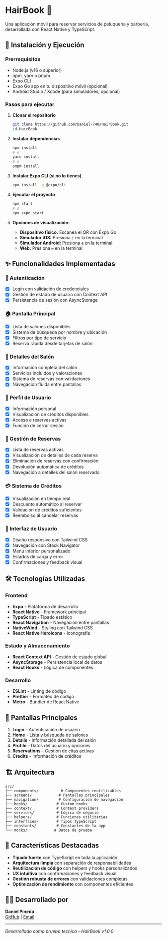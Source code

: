 # HairBook 💈

Una aplicación móvil para reservar servicios de peluquería y barbería, desarrollada con React Native y TypeScript.

## 🚀 Instalación y Ejecución

### Prerrequisitos
- Node.js (v16 o superior)
- npm, yarn o pnpm
- Expo CLI
- Expo Go app en tu dispositivo móvil (opcional)
- Android Studio / Xcode (para simuladores, opcional)

### Pasos para ejecutar

1. **Clonar el repositorio**
   ```bash
   git clone https://github.com/Daniel-740/HairBook.git
   cd HairBook
   ```

2. **Instalar dependencias**
   ```bash
   npm install
   # o
   yarn install
   # o
   pnpm install
   ```

3. **Instalar Expo CLI (si no lo tienes)**
   ```bash
   npm install -g @expo/cli
   ```

4. **Ejecutar el proyecto**
   ```bash
   npm start
   # o
   npx expo start
   ```

5. **Opciones de visualización:**
   - **Dispositivo físico:** Escanea el QR con Expo Go
   - **Simulador iOS:** Presiona `i` en la terminal
   - **Simulador Android:** Presiona `a` en la terminal
   - **Web:** Presiona `w` en la terminal

## ✨ Funcionalidades Implementadas

### 🔐 Autenticación
- [x] Login con validación de credenciales
- [x] Gestión de estado de usuario con Context API
- [x] Persistencia de sesión con AsyncStorage

### 🏠 Pantalla Principal
- [x] Lista de salones disponibles
- [x] Sistema de búsqueda por nombre y ubicación
- [x] Filtros por tipo de servicio
- [x] Reserva rápida desde tarjetas de salón

### 📄 Detalles del Salón
- [x] Información completa del salón
- [x] Servicios incluidos y valoraciones
- [x] Sistema de reservas con validaciones
- [x] Navegación fluida entre pantallas

### 👤 Perfil de Usuario
- [x] Información personal
- [x] Visualización de créditos disponibles
- [x] Acceso a reservas activas
- [x] Función de cerrar sesión

### 📅 Gestión de Reservas
- [x] Lista de reservas activas
- [x] Visualización de detalles de cada reserva
- [x] Eliminación de reservas con confirmación
- [x] Devolución automática de créditos
- [x] Navegación a detalles del salón reservado

### 💳 Sistema de Créditos
- [x] Visualización en tiempo real
- [x] Descuento automático al reservar
- [x] Validación de créditos suficientes
- [x] Reembolso al cancelar reservas

### 🎨 Interfaz de Usuario
- [x] Diseño responsivo con Tailwind CSS
- [x] Navegación con Stack Navigator
- [x] Menú inferior personalizado
- [x] Estados de carga y error
- [x] Confirmaciones y feedback visual

## 🛠️ Tecnologías Utilizadas

### Frontend
- **Expo** - Plataforma de desarrollo
- **React Native** - Framework principal
- **TypeScript** - Tipado estático
- **React Navigation** - Navegación entre pantallas
- **NativeWind** - Styling con Tailwind CSS
- **React Native Heroicons** - Iconografía

### Estado y Almacenamiento
- **React Context API** - Gestión de estado global
- **AsyncStorage** - Persistencia local de datos
- **React Hooks** - Lógica de componentes

### Desarrollo
- **ESLint** - Linting de código
- **Prettier** - Formateo de código
- **Metro** - Bundler de React Native

## 📱 Pantallas Principales

1. **Login** - Autenticación de usuario
2. **Home** - Lista y búsqueda de salones
3. **Details** - Información detallada del salón
4. **Profile** - Datos del usuario y opciones
5. **Reservations** - Gestión de citas activas
6. **Credits** - Información de créditos

## 🏗️ Arquitectura

```
src/
├── components/          # Componentes reutilizables
├── screens/            # Pantallas principales
├── navigation/         # Configuración de navegación
├── hooks/             # Custom hooks
├── context/           # Context providers
├── services/          # Lógica de negocio
├── helpers/           # Funciones utilitarias
├── interfaces/        # Tipos TypeScript
├── constants/         # Constantes de la app
└── mocks/            # Datos de prueba
```

## 🎯 Características Destacadas

- **Tipado fuerte** con TypeScript en toda la aplicación
- **Arquitectura limpia** con separación de responsabilidades
- **Reutilización de código** con helpers y hooks personalizados
- **UX intuitiva** con confirmaciones y feedback visual
- **Gestión robusta de errores** con validaciones completas
- **Optimización de rendimiento** con componentes eficientes

## 👨‍💻 Desarrollado por

**Daniel Pineda**  
[GitHub](https://github.com/Daniel-740) | [Email](mailto:daniel740code@gmail.com)

---

*Desarrollado como prueba técnica - HairBook v1.0.0*
